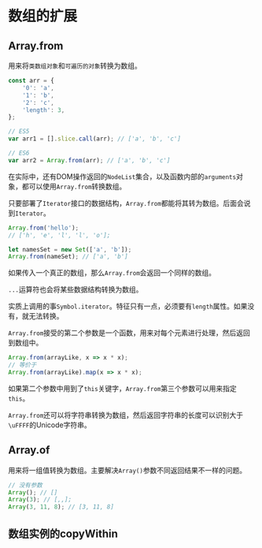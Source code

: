 # 数组的扩展

## Array.from

用来将`类数组对象`和`可遍历的对象`转换为数组。

```javascript
const arr = {
    '0': 'a',
    '1': 'b',
    '2': 'c',
    'length': 3,
};

// ES5
var arr1 = [].slice.call(arr); // ['a', 'b', 'c']

// ES6
var arr2 = Array.from(arr); // ['a', 'b', 'c']
```

在实际中，还有DOM操作返回的`NodeList`集合，以及函数内部的`arguments`对象，都可以使用`Array.from`转换数组。

只要部署了`Iterator`接口的数据结构，`Array.from`都能将其转为数组。后面会说到`Iterator`。

```javascript
Array.from('hello');
// ['h', 'e', 'l', 'l', 'o'];

let namesSet = new Set(['a', 'b']);
Array.from(nameSet); // ['a', 'b']
```

如果传入一个真正的数组，那么`Array.from`会返回一个同样的数组。


`...`运算符也会将某些数据结构转换为数组。

实质上调用的事`Symbol.iterator`。特征只有一点，必须要有`length`属性。如果没有，就无法转换。

`Array.from`接受的第二个参数是一个函数，用来对每个元素进行处理，然后返回到数组中。

```javascript
Array.from(arrayLike, x => x * x);
// 等价于
Array.from(arrayLike).map(x => x * x);
```

如果第二个参数中用到了`this`关键字，`Array.from`第三个参数可以用来指定`this`。

`Array.from`还可以将字符串转换为数组，然后返回字符串的长度可以识别大于`\uFFFF`的Unicode字符串。

## Array.of

用来将一组值转换为数组。主要解决`Array()`参数不同返回结果不一样的问题。

```javascript
// 没有参数
Array(); // []
Array(3); // [,,];
Array(3, 11, 8); // [3, 11, 8]
```

## 数组实例的copyWithin


